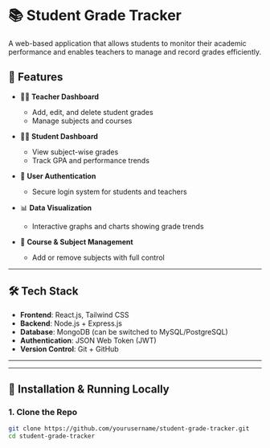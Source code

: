 # 📚 Student Grade Tracker

A web-based application that allows students to monitor their academic performance and enables teachers to manage and record grades efficiently.

## 🚀 Features

- 👩‍🏫 **Teacher Dashboard**  
  - Add, edit, and delete student grades  
  - Manage subjects and courses  

- 🧑‍🎓 **Student Dashboard**  
  - View subject-wise grades  
  - Track GPA and performance trends  

- 🔐 **User Authentication**  
  - Secure login system for students and teachers  

- 📊 **Data Visualization**  
  - Interactive graphs and charts showing grade trends  

- 📁 **Course & Subject Management**  
  - Add or remove subjects with full control  

---

## 🛠️ Tech Stack

- **Frontend**: React.js, Tailwind CSS  
- **Backend**: Node.js + Express.js  
- **Database**: MongoDB (can be switched to MySQL/PostgreSQL)  
- **Authentication**: JSON Web Token (JWT)  
- **Version Control**: Git + GitHub  

---

---

## 🔧 Installation & Running Locally

### 1. Clone the Repo

```bash
git clone https://github.com/yourusername/student-grade-tracker.git
cd student-grade-tracker
